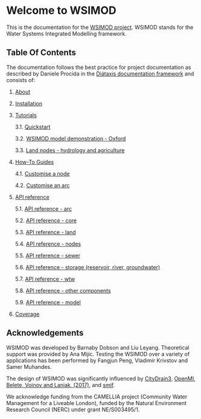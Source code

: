 # Welcome to WSIMOD

This is the documentation for the [WSIMOD project](https://github.com/barneydobson/wsimod).
WSIMOD stands for the Water Systems Integrated Modelling framework.

## Table Of Contents

The documentation follows the best practice for
project documentation as described by Daniele Procida
in the [Diátaxis documentation framework](https://diataxis.fr/)
and consists of:

1. [About](./paper/paper.md)

2. [Installation](installation.md)

3. [Tutorials](tutorials.md)
    
    3.1. [Quickstart](./demo/scripts/quickstart_demo.py)
    
    3.2. [WSIMOD model demonstration - Oxford](./demo/scripts/oxford_demo.py)
    
    3.3. [Land nodes - hydrology and agriculture](./demo/scripts/land_demo.py)

4. [How-To Guides](how-to.md)

    4.1. [Customise a node](./demo/scripts/customise_a_node.py)

    4.2. [Customise an arc](./demo/scripts/customise_an_arc.py)

5. [API reference](reference.md)
    
    5.1. [API reference - arc](reference-arc.md)
    
    5.2. [API reference - core](reference-core.md)
    
    5.3. [API reference - land](reference-land.md)
    
    5.4. [API reference - nodes](reference-nodes.md)
    
    5.5. [API reference - sewer](reference-sewer.md)
    
    5.6. [API reference - storage (reservoir, river, groundwater)](reference-storage.md)
    
    5.7. [API reference - wtw](reference-wtw.md)
    
    5.8. [API reference - other components](reference-other.md)

    5.9. [API reference - model](reference-model.md)

6. [Coverage](coverage.md)

## Acknowledgements

WSIMOD was developed by Barnaby Dobson and Liu Leyang. 
Theoretical support was provided by Ana Mijic.
Testing the WSIMOD over a variety of applications has been performed by 
Fangjun Peng, Vladimir Krivstov and Samer Muhandes.

The design of WSIMOD was significantly influenced by 
[CityDrain3](https://github.com/gregorburger/CityDrain3), 
[OpenMI](https://www.ogc.org/standards/openmi), 
[Belete, Voinov and Laniak, (2017)](https://doi.org/10.1016/j.envsoft.2016.10.013), 
and [smif](https://github.com/tomalrussell/smif).

We acknowledge funding from the CAMELLIA project (Community Water Management 
for a Liveable London), funded by the Natural Environment Research Council 
(NERC) under grant NE/S003495/1.